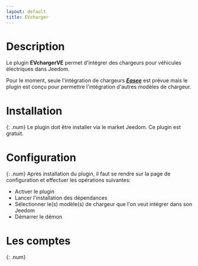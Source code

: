 ```yaml
---
layout: default
title: EVcharger
---
```

# Description

Le plugin **EVchargerVE** permet d'intégrer des chargeurs pour véhicules électriques dans Jeedom.

Pour le moment, seule l'intégration de chargeurs ***[Easee](http://easee.com)*** est prévue mais le plugin est conçu pour permettre l'intégration d'autres modèles de chargeur.

# Installation
{: .num}
Le plugin doit être installer via le market Jeedom. Ce plugin est gratuit.

# Configuration
{: .num}
Après installation du plugin, il faut se rendre sur la page de configuration et effectuer les opérations suivantes: 
+ Activer le plugin
+ Lancer l'installation des dépendances
+ Sélectionner le(s) modèle(s) de chargeur que l'on veut intégrer dans son Jeedom
+ Démarrer le démon

# Les comptes 
{: .num}
